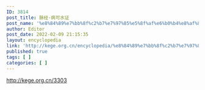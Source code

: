 ```yaml
---
ID: 3814
post_title: 脉经·病可水证
post_name: '%e8%84%89%e7%bb%8f%c2%b7%e7%97%85%e5%8f%af%e6%b0%b4%e8%af%81'
author: Editor
post_date: 2022-02-09 21:15:35
layout: encyclopedia
link: 'http://kege.org.cn/encyclopedia/%e8%84%89%e7%bb%8f%c2%b7%e7%97%85%e5%8f%af%e6%b0%b4%e8%af%81'
published: true
tags: [ ]
categories: [ ]
---
```

http://kege.org.cn/3303